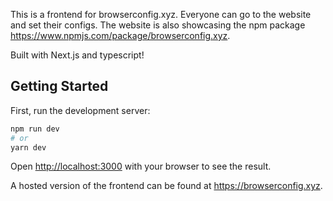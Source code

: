 This is a frontend for browserconfig.xyz. Everyone can go to the website and set their configs. The website is also showcasing the npm package https://www.npmjs.com/package/browserconfig.xyz.

Built with Next.js and typescript!

## Getting Started

First, run the development server:

```bash
npm run dev
# or
yarn dev
```

Open [http://localhost:3000](http://localhost:3000) with your browser to see the result.

A hosted version of the frontend can be found at https://browserconfig.xyz.

